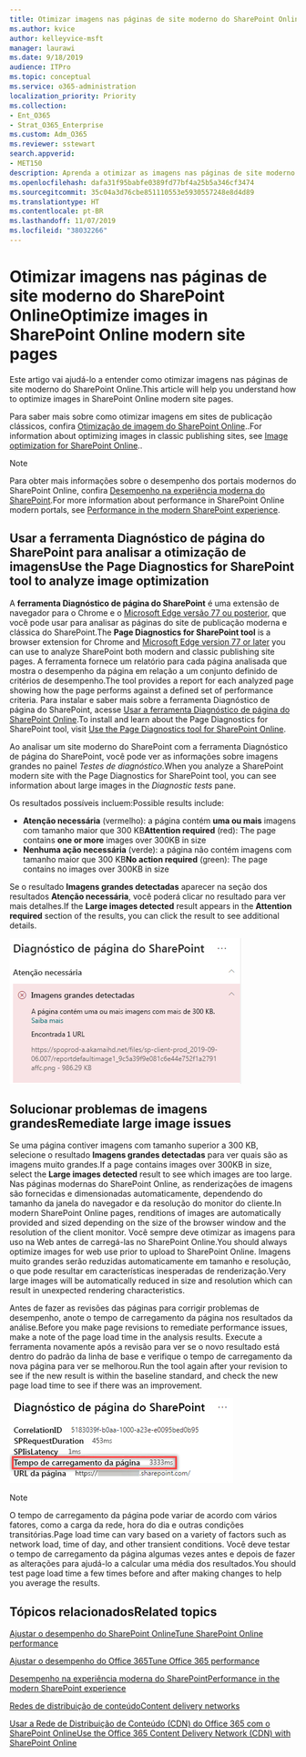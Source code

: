 ```yaml
---
title: Otimizar imagens nas páginas de site moderno do SharePoint Online
ms.author: kvice
author: kelleyvice-msft
manager: laurawi
ms.date: 9/18/2019
audience: ITPro
ms.topic: conceptual
ms.service: o365-administration
localization_priority: Priority
ms.collection:
- Ent_O365
- Strat_O365_Enterprise
ms.custom: Adm_O365
ms.reviewer: sstewart
search.appverid:
- MET150
description: Aprenda a otimizar as imagens nas páginas de site moderno do SharePoint Online.
ms.openlocfilehash: dafa31f95babfe0389fd77bf4a25b5a346cf3474
ms.sourcegitcommit: 35c04a3d76cbe851110553e5930557248e8d4d89
ms.translationtype: HT
ms.contentlocale: pt-BR
ms.lasthandoff: 11/07/2019
ms.locfileid: "38032266"
---
```

# <a name="optimize-images-in-sharepoint-online-modern-site-pages"></a><span data-ttu-id="4c40d-103">Otimizar imagens nas páginas de site moderno do SharePoint Online</span><span class="sxs-lookup"><span data-stu-id="4c40d-103">Optimize images in SharePoint Online modern site pages</span></span>

<span data-ttu-id="4c40d-104">Este artigo vai ajudá-lo a entender como otimizar imagens nas páginas de site moderno do SharePoint Online.</span><span class="sxs-lookup"><span data-stu-id="4c40d-104">This article will help you understand how to optimize images in SharePoint Online modern site pages.</span></span>

<span data-ttu-id="4c40d-105">Para saber mais sobre como otimizar imagens em sites de publicação clássicos, confira [Otimização de imagem do SharePoint Online](image-optimization-for-sharepoint-online.md)..</span><span class="sxs-lookup"><span data-stu-id="4c40d-105">For information about optimizing images in classic publishing sites, see [Image optimization for SharePoint Online](image-optimization-for-sharepoint-online.md)..</span></span>

>[!NOTE]
><span data-ttu-id="4c40d-106">Para obter mais informações sobre o desempenho dos portais modernos do SharePoint Online, confira [Desempenho na experiência moderna do SharePoint](https://docs.microsoft.com/sharepoint/modern-experience-performance).</span><span class="sxs-lookup"><span data-stu-id="4c40d-106">For more information about performance in SharePoint Online modern portals, see [Performance in the modern SharePoint experience](https://docs.microsoft.com/sharepoint/modern-experience-performance).</span></span>

## <a name="use-the-page-diagnostics-for-sharepoint-tool-to-analyze-image-optimization"></a><span data-ttu-id="4c40d-107">Usar a ferramenta Diagnóstico de página do SharePoint para analisar a otimização de imagens</span><span class="sxs-lookup"><span data-stu-id="4c40d-107">Use the Page Diagnostics for SharePoint tool to analyze image optimization</span></span>

<span data-ttu-id="4c40d-108">A **ferramenta Diagnóstico de página do SharePoint** é uma extensão de navegador para o Chrome e o [Microsoft Edge versão 77 ou posterior](https://www.microsoftedgeinsider.com/download?form=MI13E8&OCID=MI13E8), que você pode usar para analisar as páginas do site de publicação moderna e clássica do SharePoint.</span><span class="sxs-lookup"><span data-stu-id="4c40d-108">The **Page Diagnostics for SharePoint tool** is a browser extension for Chrome and [Microsoft Edge version 77 or later](https://www.microsoftedgeinsider.com/download?form=MI13E8&OCID=MI13E8) you can use to analyze SharePoint both modern and classic publishing site pages.</span></span> <span data-ttu-id="4c40d-109">A ferramenta fornece um relatório para cada página analisada que mostra o desempenho da página em relação a um conjunto definido de critérios de desempenho.</span><span class="sxs-lookup"><span data-stu-id="4c40d-109">The tool provides a report for each analyzed page showing how the page performs against a defined set of performance criteria.</span></span> <span data-ttu-id="4c40d-110">Para instalar e saber mais sobre a ferramenta Diagnóstico de página do SharePoint, acesse [Usar a ferramenta Diagnóstico de página do SharePoint Online](page-diagnostics-for-spo.md).</span><span class="sxs-lookup"><span data-stu-id="4c40d-110">To install and learn about the Page Diagnostics for SharePoint tool, visit [Use the Page Diagnostics tool for SharePoint Online](page-diagnostics-for-spo.md).</span></span>

<span data-ttu-id="4c40d-111">Ao analisar um site moderno do SharePoint com a ferramenta Diagnóstico de página do SharePoint, você pode ver as informações sobre imagens grandes no painel _Testes de diagnóstico_.</span><span class="sxs-lookup"><span data-stu-id="4c40d-111">When you analyze a SharePoint modern site with the Page Diagnostics for SharePoint tool, you can see information about large images in the _Diagnostic tests_ pane.</span></span>

<span data-ttu-id="4c40d-112">Os resultados possíveis incluem:</span><span class="sxs-lookup"><span data-stu-id="4c40d-112">Possible results include:</span></span>

- <span data-ttu-id="4c40d-113">**Atenção necessária** (vermelho): a página contém **uma ou mais** imagens com tamanho maior que 300 KB</span><span class="sxs-lookup"><span data-stu-id="4c40d-113">**Attention required** (red): The page contains **one or more** images over 300KB in size</span></span>
- <span data-ttu-id="4c40d-114">**Nenhuma ação necessária** (verde): a página não contém imagens com tamanho maior que 300 KB</span><span class="sxs-lookup"><span data-stu-id="4c40d-114">**No action required** (green): The page contains no images over 300KB in size</span></span>

<span data-ttu-id="4c40d-115">Se o resultado **Imagens grandes detectadas** aparecer na seção dos resultados **Atenção necessária**, você poderá clicar no resultado para ver mais detalhes.</span><span class="sxs-lookup"><span data-stu-id="4c40d-115">If the **Large images detected** result appears in the **Attention required** section of the results, you can click the result to see additional details.</span></span>

![Resultados da ferramenta Diagnóstico de Página](media/modern-portal-optimization/pagediag-large-images.png)

## <a name="remediate-large-image-issues"></a><span data-ttu-id="4c40d-117">Solucionar problemas de imagens grandes</span><span class="sxs-lookup"><span data-stu-id="4c40d-117">Remediate large image issues</span></span>

<span data-ttu-id="4c40d-118">Se uma página contiver imagens com tamanho superior a 300 KB, selecione o resultado **Imagens grandes detectadas** para ver quais são as imagens muito grandes.</span><span class="sxs-lookup"><span data-stu-id="4c40d-118">If a page contains images over 300KB in size, select the **Large images detected** result to see which images are too large.</span></span> <span data-ttu-id="4c40d-119">Nas páginas modernas do SharePoint Online, as renderizações de imagens são fornecidas e dimensionadas automaticamente, dependendo do tamanho da janela do navegador e da resolução do monitor do cliente.</span><span class="sxs-lookup"><span data-stu-id="4c40d-119">In modern SharePoint Online pages, renditions of images are automatically provided and sized depending on the size of the browser window and the resolution of the client monitor.</span></span> <span data-ttu-id="4c40d-120">Você sempre deve otimizar as imagens para uso na Web antes de carregá-las no SharePoint Online.</span><span class="sxs-lookup"><span data-stu-id="4c40d-120">You should always optimize images for web use prior to upload to SharePoint Online.</span></span> <span data-ttu-id="4c40d-121">Imagens muito grandes serão reduzidas automaticamente em tamanho e resolução, o que pode resultar em características inesperadas de renderização.</span><span class="sxs-lookup"><span data-stu-id="4c40d-121">Very large images will be automatically reduced in size and resolution which can result in unexpected rendering characteristics.</span></span>

<span data-ttu-id="4c40d-122">Antes de fazer as revisões das páginas para corrigir problemas de desempenho, anote o tempo de carregamento da página nos resultados da análise.</span><span class="sxs-lookup"><span data-stu-id="4c40d-122">Before you make page revisions to remediate performance issues, make a note of the page load time in the analysis results.</span></span> <span data-ttu-id="4c40d-123">Execute a ferramenta novamente após a revisão para ver se o novo resultado está dentro do padrão da linha de base e verifique o tempo de carregamento da nova página para ver se melhorou.</span><span class="sxs-lookup"><span data-stu-id="4c40d-123">Run the tool again after your revision to see if the new result is within the baseline standard, and check the new page load time to see if there was an improvement.</span></span>

![Resultados do tempo de carregamento da página](media/modern-portal-optimization/pagediag-page-load-time.png)

>[!NOTE]
><span data-ttu-id="4c40d-125">O tempo de carregamento da página pode variar de acordo com vários fatores, como a carga da rede, hora do dia e outras condições transitórias.</span><span class="sxs-lookup"><span data-stu-id="4c40d-125">Page load time can vary based on a variety of factors such as network load, time of day, and other transient conditions.</span></span> <span data-ttu-id="4c40d-126">Você deve testar o tempo de carregamento da página algumas vezes antes e depois de fazer as alterações para ajudá-lo a calcular uma média dos resultados.</span><span class="sxs-lookup"><span data-stu-id="4c40d-126">You should test page load time a few times before and after making changes to help you average the results.</span></span>

## <a name="related-topics"></a><span data-ttu-id="4c40d-127">Tópicos relacionados</span><span class="sxs-lookup"><span data-stu-id="4c40d-127">Related topics</span></span>

[<span data-ttu-id="4c40d-128">Ajustar o desempenho do SharePoint Online</span><span class="sxs-lookup"><span data-stu-id="4c40d-128">Tune SharePoint Online performance</span></span>](tune-sharepoint-online-performance.md)

[<span data-ttu-id="4c40d-129">Ajustar o desempenho do Office 365</span><span class="sxs-lookup"><span data-stu-id="4c40d-129">Tune Office 365 performance</span></span>](tune-office-365-performance.md)

[<span data-ttu-id="4c40d-130">Desempenho na experiência moderna do SharePoint</span><span class="sxs-lookup"><span data-stu-id="4c40d-130">Performance in the modern SharePoint experience</span></span>](https://docs.microsoft.com/sharepoint/modern-experience-performance.md)

[<span data-ttu-id="4c40d-131">Redes de distribuição de conteúdo</span><span class="sxs-lookup"><span data-stu-id="4c40d-131">Content delivery networks</span></span>](content-delivery-networks.md)

[<span data-ttu-id="4c40d-132">Usar a Rede de Distribuição de Conteúdo (CDN) do Office 365 com o SharePoint Online</span><span class="sxs-lookup"><span data-stu-id="4c40d-132">Use the Office 365 Content Delivery Network (CDN) with SharePoint Online</span></span>](use-office-365-cdn-with-spo.md)
